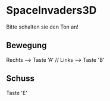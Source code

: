 # SpaceInvaders3D

Bitte schalten sie den Ton an!

## Bewegung

Rechts  --> Taste 'A'
//
Links   --> Taste 'B'

## Schuss

Taste 'E'
